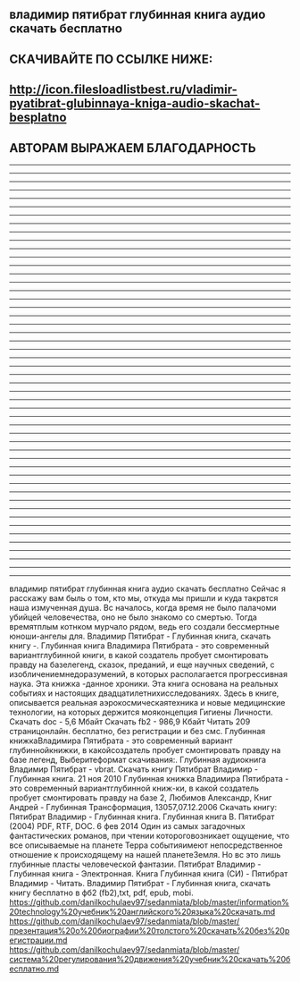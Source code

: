владимир пятибрат глубинная книга аудио скачать бесплатно
--------------------------------------------------
СКАЧИВАЙТЕ ПО ССЫЛКЕ НИЖЕ:
--------------------------------------------------
http://icon.filesloadlistbest.ru/vladimir-pyatibrat-glubinnaya-kniga-audio-skachat-besplatno
--------------------------------------------------
АВТОРАМ ВЫРАЖАЕМ БЛАГОДАРНОСТЬ
--------------------------------------------------
--------------------------------------------------
--------------------------------------------------
--------------------------------------------------
--------------------------------------------------
--------------------------------------------------
--------------------------------------------------
--------------------------------------------------
--------------------------------------------------
--------------------------------------------------
--------------------------------------------------
--------------------------------------------------
--------------------------------------------------
--------------------------------------------------
--------------------------------------------------
--------------------------------------------------
--------------------------------------------------
--------------------------------------------------
--------------------------------------------------
--------------------------------------------------
--------------------------------------------------
--------------------------------------------------
--------------------------------------------------
--------------------------------------------------
--------------------------------------------------
--------------------------------------------------
--------------------------------------------------
--------------------------------------------------
--------------------------------------------------
--------------------------------------------------
--------------------------------------------------
--------------------------------------------------
--------------------------------------------------
--------------------------------------------------
--------------------------------------------------
--------------------------------------------------
--------------------------------------------------
--------------------------------------------------
--------------------------------------------------
--------------------------------------------------
--------------------------------------------------
--------------------------------------------------
--------------------------------------------------
--------------------------------------------------
--------------------------------------------------
--------------------------------------------------
--------------------------------------------------
--------------------------------------------------
--------------------------------------------------
--------------------------------------------------
--------------------------------------------------
владимир пятибрат глубинная книга аудио скачать бесплатно Сейчас я расскажу вам быль о том, кто мы, откуда мы пришли и куда такрвтся наша измученная душа. Вс началось, когда время не было палачоми убийцей человечества, оно не было знакомо со смертью. Тогда времятплым котнком мурчало рядом, ведь его создали бессмертные юноши-ангелы для. Владимир Пятибрат - Глубинная книга, скачать книгу  -. Глубинная книга Владимира Пятибрата - это современный вариантглубинной книги, в какой создатель пробует смонтировать правду на базелегенд, сказок, преданий, и еще научных сведений, с изобличениемнедоразумений, в которых располагается прогрессивная наука. Эта книжка -данное хроники. Эта книга основана на реальных событиях и настоящих двадцатилетнихисследованиях. Здесь в книге, описывается реальная аэрокосмическаятехника и новые медицинские технологии, на которых держится мояконцепция Гигиены Личности. Cкачать doc - 5,6 Мбайт Cкачать fb2 - 986,9 Кбайт Читать 209 страницонлайн. бесплатно, без регистрации и без смс. Глубинная книжкаВладимира Пятибрата - это современный вариант глубиннойкнижки, в какойсоздатель пробует смонтировать правду на базе легенд,  Выберитеформат скачивания:. Глубинная аудиокнига  Владимир Пятибрат - vbrat. Скачать книгу Пятибрат Владимир - Глубинная книга. 21 ноя 2010  Глубинная книжка Владимира Пятибрата - это современный вариантглубинной книж-ки, в какой создатель пробует смонтировать правду на базе 2, Любимов Александр, Книг Андрей - Глубинная Трансформация, 13057,07.12.2006  Скачать книгу: Пятибрат Владимир - Глубинная книга. Глубинная книга  В. Пятибрат (2004) PDF, RTF, DOC. 6 фев 2014  Один из самых загадочных фантастических романов, при чтении котороговозникает ощущение, что все описываемые на планете Терра событияимеют непосредственное отношение к происходящему на нашей планетеЗемля. Но вс это лишь глубинные пласты человеческой фантазии. Пятибрат Владимир - Глубинная книга - Электронная. Книга Глубинная книга (СИ) - Пятибрат Владимир - Читать. Владимир Пятибрат - Глубинная книга, скачать книгу бесплатно в фб2 (fb2),txt, pdf, epub, mobi.
https://github.com/danilkochulaev97/sedanmiata/blob/master/information%20technology%20учебник%20английского%20языка%20скачать.md
https://github.com/danilkochulaev97/sedanmiata/blob/master/презентация%20о%20биографии%20толстого%20скачать%20без%20регистрации.md
https://github.com/danilkochulaev97/sedanmiata/blob/master/система%20регулирования%20движения%20учебник%20скачать%20бесплатно.md